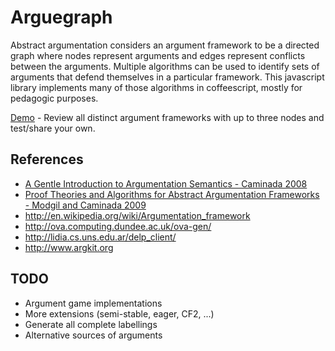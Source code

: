 # Arguegraph

Abstract argumentation considers an argument framework to be a directed graph where nodes represent arguments and edges represent conflicts between the arguments.  Multiple algorithms can be used to identify sets of arguments that defend themselves in a particular framework. This javascript library implements many of those algorithms in coffeescript, mostly for pedagogic purposes.

[Demo](http://mattsouth.github.io/arguegraph/index.html) - Review all distinct argument frameworks with up to three nodes and test/share your own.

## References

* [A Gentle Introduction to Argumentation Semantics - Caminada 2008](http://citeseerx.ist.psu.edu/viewdoc/download?doi=10.1.1.379.6308&rep=rep1&type=pdf)
* [Proof Theories and Algorithms for Abstract Argumentation Frameworks - Modgil and Caminada 2009](http://link.springer.com/chapter/10.1007%2F978-0-387-98197-0_6)
* http://en.wikipedia.org/wiki/Argumentation_framework
* http://ova.computing.dundee.ac.uk/ova-gen/
* http://lidia.cs.uns.edu.ar/delp_client/
* http://www.argkit.org

## TODO

* Argument game implementations
* More extensions (semi-stable, eager, CF2, ...)
* Generate all complete labellings
* Alternative sources of arguments
